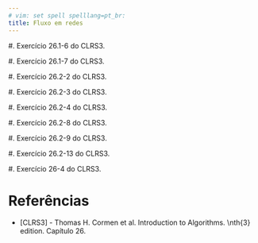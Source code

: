```yaml
---
# vim: set spell spelllang=pt_br:
title: Fluxo em redes
---
```


#. Exercício 26.1-6 do CLRS3.

#. Exercício 26.1-7 do CLRS3. <!-- + -->

#. Exercício 26.2-2 do CLRS3.

#. Exercício 26.2-3 do CLRS3. <!-- + -->

#. Exercício 26.2-4 do CLRS3.

#. Exercício 26.2-8 do CLRS3.

#. Exercício 26.2-9 do CLRS3. <!-- + -->

#. Exercício 26.2-13 do CLRS3.

#. Exercício 26-4 do CLRS3. <!-- + -->


# Referências

-   [CLRS3] - Thomas H. Cormen et al. Introduction to Algorithms. \nth{3} edition. Capítulo 26.
